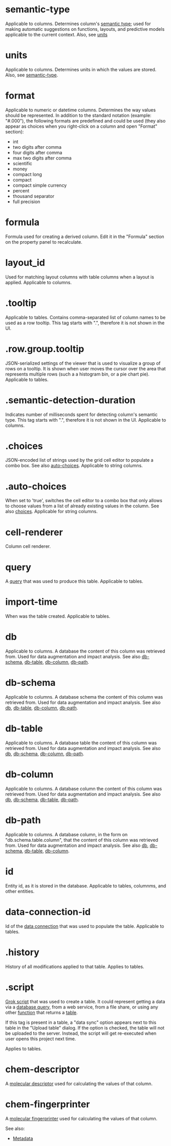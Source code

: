 <!-- TITLE: Tags -->

# semantic-type

Applicable to columns. Determines column's [semantic type](semantic-types.md); used for
making automatic suggestions on functions, layouts, and predictive models
applicable to the current context. Also, see [units](#units)

# units

Applicable to columns. Determines units in which the values are stored. 
Also, see [semantic-type](#semantic-type).

# format

Applicable to numeric or datetime columns. Determines the way values should 
be represented. In addition to the standard notation (example: "#.000"), the 
following formats are predefined and could be used (they also appear as choices
when you right-click on a column and open "Format" section):
 
* int
* two digits after comma
* four digits after comma
* max two digits after comma
* scientific
* money
* compact long
* compact
* compact simple currency
* percent
* thousand separator
* full precision

# formula

Formula used for creating a derived column. Edit it in the "Formula" section on the property panel
to recalculate.

# layout_id

Used for matching layout columns with table columns when a layout is applied.
Applicable to columns.  
 
# .tooltip

Applicable to tables. Contains comma-separated list of column names to be used as a row tooltip.
This tag starts with ".", therefore it is not shown in the UI. 

# .row.group.tooltip

JSON-serialized settings of the viewer that is used to visualize a group of rows on a
tooltip. It is shown when user moves the cursor over the area that represents multiple
rows (such a a histogram bin, or a pie chart pie). 
Applicable to tables.

# .semantic-detection-duration

Indicates number of milliseconds spent for detecting column's semantic type.
This tag starts with ".", therefore it is not shown in the UI.
Applicable to columns.  

# .choices

JSON-encoded list of strings used by the grid cell editor to populate a combo box.
See also [auto-choices](#.auto-choices).
Applicable to string columns.

# .auto-choices

When set to 'true', switches the cell editor to a combo box that only allows to choose values
from a list of already existing values in the column.
See also [choices](#.choices).
Applicable for string columns.

# cell-renderer

Column cell renderer.

# query

A [query](../access/data-query.md) that was used to produce this table.
Applicable to tables.

# import-time

When was the table created.
Applicable to tables.

# db

Applicable to columns. A database the content of this column was retrieved from.
Used for data augmentation and impact analysis.
See also [db-schema](#db-schema), [db-table](#db-table), [db-column](#db-column), [db-path](#db-path). 

# db-schema

Applicable to columns. A database schema the content of this column was retrieved from.
Used for data augmentation and impact analysis.
See also [db](#db), [db-table](#db-table), [db-column](#db-column), [db-path](#db-path). 

# db-table

Applicable to columns. A database table the content of this column was retrieved from.
Used for data augmentation and impact analysis.
See also [db](#db), [db-schema](#db-schema), [db-column](#db-column), [db-path](#db-path). 

# db-column

Applicable to columns. A database column the content of this column was retrieved from.
Used for data augmentation and impact analysis.
See also [db](#db), [db-schema](#db-schema), [db-table](#db-table), [db-path](#db-path). 

# db-path

Applicable to columns. A database column, in the form on "db.schema.table.column", that 
the content of this column was retrieved from. Used for data augmentation and impact analysis.
See also [db](#db), [db-schema](#db-schema), [db-table](#db-table), [db-column](#db-column). 

# id

Entity id, as it is stored in the database.
Applicable to tables, columnms, and other entities.

# data-connection-id

Id of the [data connection](../access/data-connection.md) that was used to populate the table.
Applicable to tables. 

# .history

History of all modifications applied to that table.
Applies to tables.

# .script

[Grok script](../overview/grok-script.md) that was used to create a table. It could represent getting a data
via a [database query](../access/data-query.md), from a web service, from a file share, or using any
other [function](../overview/functions/function.md) that returns a [table](../overview/table.md).

If this tag is present in a table, a "data sync" option appears next to this table in the 
"Upload table" dialog. If the option is checked, the table will not be uploaded to the server. Instead,
the script will get re-executed when user opens this project next time.  

Applies to tables. 

# chem-descriptor

A [molecular descriptor](../domains/chem/descriptors.md) used for calculating the values of that column.

# chem-fingerprinter

A [molecular fingerprinter](../domains/chem/fingerprints.md) used for calculating the values of that column.



See also:
* [Metadata](metadata.md)